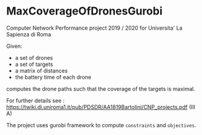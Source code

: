 # MaxCoverageOfDronesGurobi
Computer Network Performance project 2019 / 2020 for Universita' La Sapienza di Roma

Given:
* a set of drones
* a set of targets
* a matrix of distances 
* the battery time of each drone 

computes the drone paths such that the coverage of the targets is maximal.

For further details see : https://twiki.di.uniroma1.it/pub/PDSDR/AA1819Bartolini/CNP_projects.pdf (III A)


The project uses gurobi framework to compute `constraints` and `objectives`.
